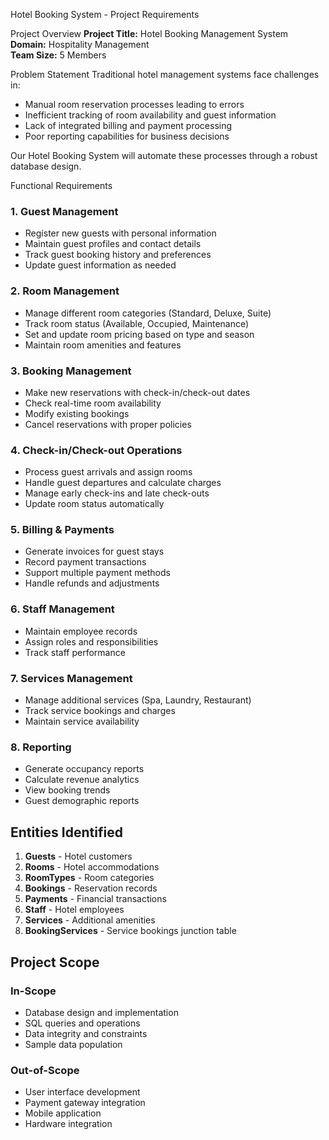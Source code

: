  Hotel Booking System - Project Requirements

 Project Overview
**Project Title:** Hotel Booking Management System  
**Domain:** Hospitality Management  
**Team Size:** 5 Members  

 Problem Statement
Traditional hotel management systems face challenges in:
- Manual room reservation processes leading to errors
- Inefficient tracking of room availability and guest information
- Lack of integrated billing and payment processing
- Poor reporting capabilities for business decisions

Our Hotel Booking System will automate these processes through a robust database design.

 Functional Requirements

### 1. Guest Management
- Register new guests with personal information
- Maintain guest profiles and contact details
- Track guest booking history and preferences
- Update guest information as needed

### 2. Room Management  
- Manage different room categories (Standard, Deluxe, Suite)
- Track room status (Available, Occupied, Maintenance)
- Set and update room pricing based on type and season
- Maintain room amenities and features

### 3. Booking Management
- Make new reservations with check-in/check-out dates
- Check real-time room availability
- Modify existing bookings
- Cancel reservations with proper policies

### 4. Check-in/Check-out Operations
- Process guest arrivals and assign rooms
- Handle guest departures and calculate charges
- Manage early check-ins and late check-outs
- Update room status automatically

### 5. Billing & Payments
- Generate invoices for guest stays
- Record payment transactions
- Support multiple payment methods
- Handle refunds and adjustments

### 6. Staff Management
- Maintain employee records
- Assign roles and responsibilities
- Track staff performance

### 7. Services Management
- Manage additional services (Spa, Laundry, Restaurant)
- Track service bookings and charges
- Maintain service availability

### 8. Reporting
- Generate occupancy reports
- Calculate revenue analytics
- View booking trends
- Guest demographic reports

## Entities Identified
1. **Guests** - Hotel customers
2. **Rooms** - Hotel accommodations  
3. **RoomTypes** - Room categories
4. **Bookings** - Reservation records
5. **Payments** - Financial transactions
6. **Staff** - Hotel employees
7. **Services** - Additional amenities
8. **BookingServices** - Service bookings junction table

## Project Scope
### In-Scope
- Database design and implementation
- SQL queries and operations
- Data integrity and constraints
- Sample data population

### Out-of-Scope  
- User interface development
- Payment gateway integration
- Mobile application
- Hardware integration
